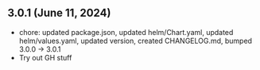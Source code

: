 ## 3.0.1 (June 11, 2024)
- chore: updated package.json, updated helm/Chart.yaml, updated helm/values.yaml, updated version, created CHANGELOG.md, bumped 3.0.0 -> 3.0.1
- Try out GH stuff

